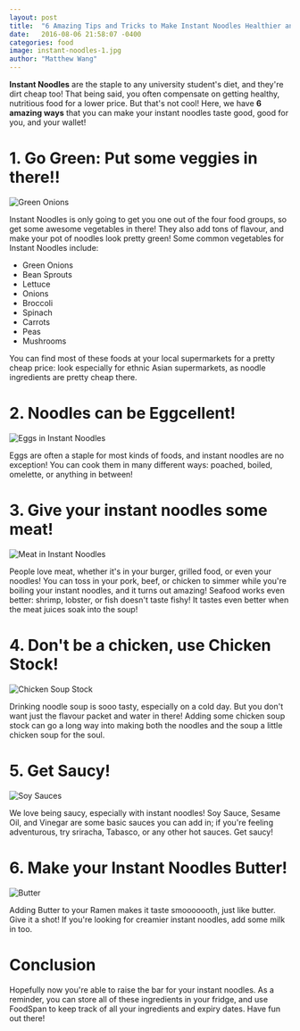 ```yaml
---
layout: post
title:  "6 Amazing Tips and Tricks to Make Instant Noodles Healthier and Tastier!"
date:   2016-08-06 21:58:07 -0400
categories: food
image: instant-noodles-1.jpg
author: "Matthew Wang"
---
```


**Instant Noodles** are the staple to any university student's diet, and they're dirt cheap too! That being said, you often compensate on getting healthy, nutritious food for a lower price. But that's not cool! Here, we have **6 amazing ways** that you can make your instant noodles taste good, good for you, and your wallet!

# 1. Go Green: Put some veggies in there!!

![Green Onions]({{site.baseurl}}/img/blog/green-onion.png)

Instant Noodles is only going to get you one out of the four food groups, so get some awesome vegetables in there! They also add tons of flavour, and make your pot of noodles look pretty green! Some common vegetables for Instant Noodles include:

* Green Onions
* Bean Sprouts
* Lettuce
* Onions
* Broccoli
* Spinach
* Carrots
* Peas
* Mushrooms

You can find most of these foods at your local supermarkets for a pretty cheap price: look especially for ethnic Asian supermarkets, as noodle ingredients are pretty cheap there.

# 2. Noodles can be Eggcellent!

![Eggs in Instant Noodles]({{site.baseurl}}/img/blog/egg-instant-noodle.jpg)

Eggs are often a staple for most kinds of foods, and instant noodles are no exception! You can cook them in many different ways: poached, boiled, omelette, or anything in between!

# 3. Give your instant noodles some meat!

![Meat in Instant Noodles]({{site.baseurl}}/img/blog/beef-instant-noodles.jpg)

People love meat, whether it's in your burger, grilled food, or even your noodles! You can toss in your pork, beef, or chicken to simmer while you're boiling your instant noodles, and it turns out amazing! Seafood works even better: shrimp, lobster, or fish doesn't taste fishy! It tastes even better when the meat juices soak into the soup!

# 4. Don't be a chicken, use Chicken Stock!

![Chicken Soup Stock]({{site.baseurl}}/img/blog/chicken-instant-noodles.jpg)

Drinking noodle soup is sooo tasty, especially on a cold day. But you don't want just the flavour packet and water in there! Adding some chicken soup stock can go a long way into making both the noodles and the soup a little chicken soup for the soul.

# 5. Get Saucy!

![Soy Sauces]({{site.baseurl}}/img/blog/soy-sauces.jpg)

We love being saucy, especially with instant noodles! Soy Sauce, Sesame Oil, and Vinegar are some basic sauces you can add in; if you're feeling adventurous, try sriracha, Tabasco, or any other hot sauces. Get saucy!

# 6. Make your Instant Noodles Butter!

![Butter]({{site.baseurl}}/img/blog/butter.jpg)

Adding Butter to your Ramen makes it taste smooooooth, just like butter. Give it a shot! If you're looking for creamier instant noodles, add some milk in too.

# Conclusion

Hopefully now you're able to raise the bar for your instant noodles. As a reminder, you can store all of these ingredients in your fridge, and use FoodSpan to keep track of all your ingredients and expiry dates. Have fun out there!
